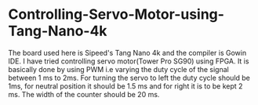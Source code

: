 # Controlling-Servo-Motor-using-Tang-Nano-4k

The board used here is Sipeed's Tang Nano 4k and  the compiler is Gowin IDE.
I have tried controlling servo motor(Tower Pro SG90) using FPGA. It is basically done by using PWM i.e varying the duty cycle of the signal between 1 ms to 2ms.
For turning the servo to left the duty cycle should be 1ms, for neutral position it should be 1.5 ms and for right it is to be kept 2 ms. The width of the counter should be 20 ms.
